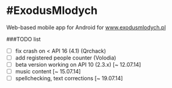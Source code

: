 #ExodusMlodych
=============

Web-based mobile app for Android for www.exodusmlodych.pl

###TODO list
- [ ] fix crash on < API 16 (4.1) (Qrchack)
- [ ] add registered people counter (Volodia)
- [ ] beta version working on API 10 (2.3.x) [~ 12.07.14]
- [ ] music content [~ 15.07.14]
- [ ] spellchecking, text corrections [~ 19.07.14]
